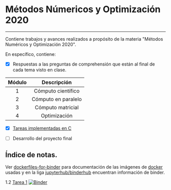# Métodos Númericos y Optimización 2020


***

Contiene trabajos y avances realizados a propósito de la materia "Métodos Numéricos y Optimización 2020".

En específico, contiene: 

- [X] Respuestas a las preguntas de comprehensión que están al final de cada tema visto en clase.

<div align="center">


|Módulo|Descripción|
|:---:|:---:|
|1|Cómputo científico|
|2|Cómputo en paralelo|
|3|Cómputo matricial|
|4|Optimización|

</div>


- [X] [Tareas implementadas en C](https://github.com/dapivei/metodos_numericos_optimizacion-2020/tree/master/Tareas%20C)

- [ ] Desarrollo del proyecto final


## Índice de notas. 


Ver [dockerfiles-for-binder](https://github.com/palmoreck/dockerfiles-for-binder) para documentación de las imágenes de [docker](https://www.docker.com/) usadas y en la liga [jupyterhub/binderhub](https://github.com/jupyterhub/binderhub) encuentran información de binder.

1.2 [Tarea 1](/Tareas%20C/tarea01_c.ipynb) [![Binder](https://mybinder.org/badge_logo.svg)](https://mybinder.org/v2/gh/dapivei/metodos_numericos_optimizacion-2020/master)
